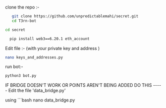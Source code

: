 clone the repo :-
```bash
   git clone https://github.com/unpredictablemahi/secret.git
   cd T3rn-bot
   ```


``` bash
cd secret
 ```


```bash
  pip install web3==6.20.1 eth_account
```

Edit file :- (with your private key and address )
```bash
nano keys_and_addresses.py
```
run bot:-

 ```bash
python3 bot.py
```

IF BRIDGE DOESN'T WORK OR POINTS AREN'T BEING ADDED DO THIS -----
Edit the file 'data_bridge.py'

using ```bash 
nano data_bridge.py
```

 

